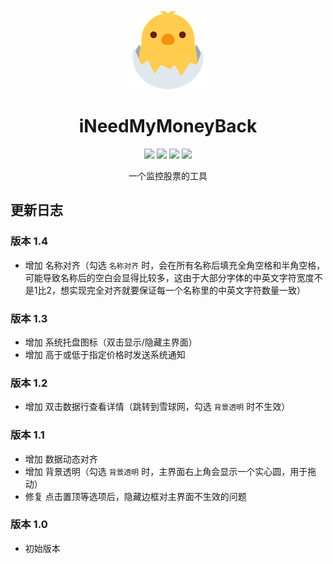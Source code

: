 <div align="center">

<img alt="logo" src="assets/inmmb.png" width=128 height=128>
<h1>iNeedMyMoneyBack</h1>

[![](https://img.shields.io/github/release/pdone/iNeedMyMoneyBack?style=for-the-badge)](https://github.com/pdone/iNeedMyMoneyBack/releases/latest)
[![](https://img.shields.io/github/downloads/pdone/iNeedMyMoneyBack/total?style=for-the-badge)](https://github.com/pdone/iNeedMyMoneyBack/releases)
[![](https://img.shields.io/github/stars/pdone/iNeedMyMoneyBack?style=for-the-badge)](https://github.com/pdone/iNeedMyMoneyBack/stargazers)
[![](https://img.shields.io/github/issues/pdone/iNeedMyMoneyBack?style=for-the-badge)](https://github.com/pdone/iNeedMyMoneyBack/issues)

一个监控股票的工具

</div>

## 更新日志

### 版本 1.4

- 增加 名称对齐（勾选 `名称对齐` 时，会在所有名称后填充全角空格和半角空格，可能导致名称后的空白会显得比较多，这由于大部分字体的中英文字符宽度不是1比2，想实现完全对齐就要保证每一个名称里的中英文字符数量一致）

### 版本 1.3

- 增加 系统托盘图标（双击显示/隐藏主界面）
- 增加 高于或低于指定价格时发送系统通知

### 版本 1.2

- 增加 双击数据行查看详情（跳转到雪球网，勾选 `背景透明` 时不生效）

### 版本 1.1

- 增加 数据动态对齐
- 增加 背景透明（勾选 `背景透明` 时，主界面右上角会显示一个实心圆，用于拖动）
- 修复 点击置顶等选项后，隐藏边框对主界面不生效的问题

### 版本 1.0

- 初始版本